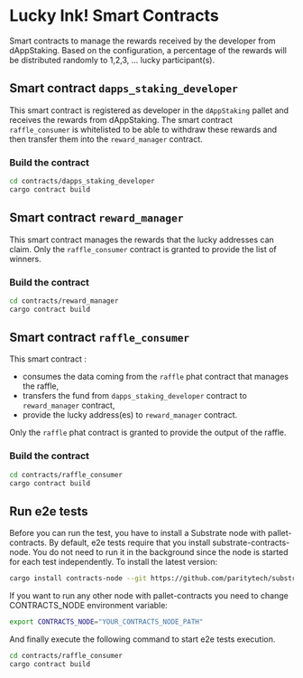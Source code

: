 # Lucky Ink! Smart Contracts

Smart contracts to manage the rewards received by the developer from dAppStaking.
Based on the configuration, a percentage of the rewards will be distributed randomly to 1,2,3, ... lucky participant(s).
 
## Smart contract `dapps_staking_developer`

This smart contract is registered as developer in the `dAppStaking` pallet and receives the rewards from dAppStaking.
The smart contract `raffle_consumer` is whitelisted to be able to withdraw these rewards and then transfer them into the `reward_manager` contract.

### Build the contract

```bash
cd contracts/dapps_staking_developer
cargo contract build
```

## Smart contract `reward_manager`

This smart contract manages the rewards that the lucky addresses can claim.
Only the `raffle_consumer` contract is granted to provide the list of winners. 

### Build the contract

```bash
cd contracts/reward_manager
cargo contract build
```

## Smart contract `raffle_consumer`

This smart contract :
 - consumes the data coming from the `raffle` phat contract that manages the raffle,
 - transfers the fund from `dapps_staking_developer` contract to `reward_manager` contract,
 - provide the lucky address(es) to `reward_manager` contract.

Only the `raffle` phat contract is granted to provide the output of the raffle.

### Build the contract

```bash
cd contracts/raffle_consumer
cargo contract build
```

## Run e2e tests

Before you can run the test, you have to install a Substrate node with pallet-contracts. By default, e2e tests require that you install substrate-contracts-node. You do not need to run it in the background since the node is started for each test independently. To install the latest version:

```bash
cargo install contracts-node --git https://github.com/paritytech/substrate-contracts-node.git
```

If you want to run any other node with pallet-contracts you need to change CONTRACTS_NODE environment variable:

```bash
export CONTRACTS_NODE="YOUR_CONTRACTS_NODE_PATH"
```

And finally execute the following command to start e2e tests execution.

```bash
cd contracts/raffle_consumer
cargo contract build
```

